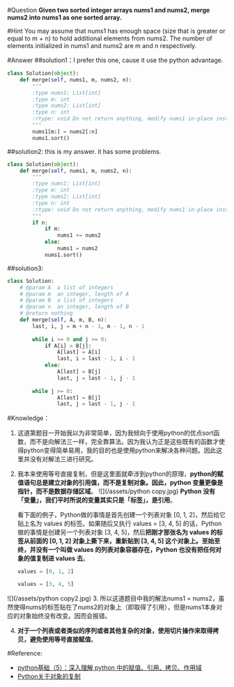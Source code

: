 #Question
**Given two sorted integer arrays nums1 and nums2, merge nums2 into nums1 as one sorted array.**

#Hint
You may assume that nums1 has enough space (size that is greater or equal to m + n) to hold additional elements from nums2. The number of elements initialized in nums1 and nums2 are m and n respectively.

#Answer
##solution1：I prefer this one, cause it use the python advantage.
```python
class Solution(object):
    def merge(self, nums1, m, nums2, n):
        """
        :type nums1: List[int]
        :type m: int
        :type nums2: List[int]
        :type n: int
        :rtype: void Do not return anything, modify nums1 in-place instead.
        """
        nums1[m:] = nums2[:n]
        nums1.sort()
```
##solution2: this is my answer. it has some problems.
```python
class Solution(object):
    def merge(self, nums1, m, nums2, n):
        """
        :type nums1: List[int]
        :type m: int
        :type nums2: List[int]
        :type n: int
        :rtype: void Do not return anything, modify nums1 in-place instead.
        """
        if n:
            if m:
                nums1 += nums2
            else:
                nums1 = nums2
            nums1.sort()
```

##solution3: 
```python
class Solution:
    # @param A  a list of integers
    # @param m  an integer, length of A
    # @param B  a list of integers
    # @param n  an integer, length of B
    # @return nothing
    def merge(self, A, m, B, n):
        last, i, j = m + n - 1, m - 1, n - 1
        
        while i >= 0 and j >= 0:
            if A[i] > B[j]:
                A[last] = A[i]
                last, i = last - 1, i - 1
            else:
                A[last] = B[j]
                last, j = last - 1, j - 1
        
        while j >= 0:
                A[last] = B[j]
                last, j = last - 1, j - 1
```

#Knowledge：
1. 这道第题目一开始我以为非常简单，因为我倾向于使用python的优点sort函数，而不是向解法三一样，完全靠算法。因为我认为正是这些既有的函数才使得python变得简单易用，我的目的也是使用python来解决各种问题。因此这里并没有对解法三进行研究。

2. 我本来使用等号直接复制，但是这里面就牵涉到python的原理，**python的赋值语句总是建立对象的引用值，而不是复制对象。因此，python 变量更像是指针，而不是数据存储区域**。
![](/assets/python copy.jpg)
**Python 没有「变量」，我们平时所说的变量其实只是「标签」，是引用**。

    看下面的例子，Python做的事情是首先创建一个列表对象 [0, 1, 2]，然后给它贴上名为 values 的标签。如果随后又执行values = [3, 4, 5]的话，Python 做的事情是创建另一个列表对象 [3, 4, 5]，然后**把刚才那张名为 values 的标签从前面的 [0, 1, 2] 对象上撕下来，重新贴到 [3, 4, 5] 这个对象上。至始至终，并没有一个叫做 values 的列表对象容器存在，Python 也没有把任何对象的值复制进 values 去**。
    ```python
    values = [0, 1, 2]
    ```
    ```python
    values = [3, 4, 5]
    ```
![](/assets/python copy2.jpg)
3. 所以这道题目中我的解法nums1 = nums2，虽然使得nums的标签贴在了nums2的对象上（即取得了引用），但是nums1本身对应的对象始终没有改变。因而会报错。

4. **对于一个列表或者类似的序列或者其他复杂的对象，使用切片操作来取得拷贝，避免使用等号直接赋值**。

#Reference:
- [python基础（5）：深入理解 python 中的赋值、引用、拷贝、作用域](https://my.oschina.net/leejun2005/blog/145911)
- [Python关于对象的复制](http://www.jianshu.com/p/bc356a698af6)


